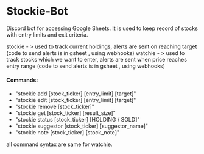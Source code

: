 # Stockie-Bot
Discord bot for accessing Google Sheets.
It is used to keep record of stocks with entry limits and exit criteria.

stockie - > used to track current holdings, alerts are sent on reaching target (code to send alerts is in gsheet , using webhooks)
watchie - > used to track stocks which we want to enter, alerts are sent when price reaches entry range (code to send alerts is in gsheet , using webhooks)
#### Commands:
- "stockie add [stock_ticker] [entry_limit] [target]"
- "stockie edit [stock_ticker] [entry_limit] [target]" 
- "stockie remove [stock_ticker]"
- "stockie get [stock_ticker] [result_size]"
- "stockie status [stock_ticker] [HOLDING / SOLD]"
- "stockie suggestor [stock_ticker] [suggestor_name]"
- "stockie note [stock_ticker] [stock_note]"

all command syntax are same for watchie.


